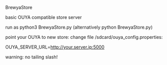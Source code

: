 BrewyaStore

basic OUYA compatible store server

run as python3 BrewyaStore.py (alternatively python BrewyaStore.py)

point your OUYA to new store:
change file /sdcard/ouya_config.properties:

OUYA_SERVER_URL=http://your.server.ip:5000

warning: no tailing slash!
